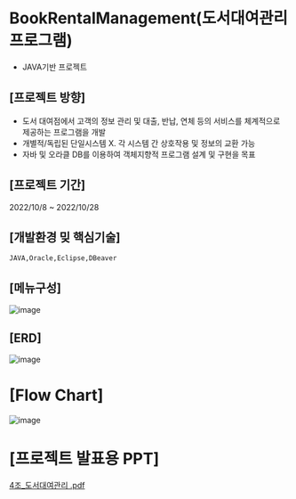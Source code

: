 # BookRentalManagement(도서대여관리 프로그램) 
- JAVA기반 프로젝트

## [프로젝트 방향]
- 도서 대여점에서 고객의 정보 관리 및 대출, 반납, 연체 등의 서비스를 체계적으로 제공하는 프로그램을 개발
- 개별적/독립된 단일시스템 X.
    각 시스템 간 상호작용 및 정보의 교환 가능
- 자바 및 오라클 DB를 이용하여 객체지향적 프로그램 설계 및 구현을 목표


## [프로젝트 기간]
2022/10/8 ~ 2022/10/28

## [개발환경 밎 핵심기술]
```
JAVA,Oracle,Eclipse,DBeaver
```

## [메뉴구성]
![image](https://github.com/youjean1101/BookRentalManagement/assets/114139279/d96e858d-87db-4e1b-b7f4-7e5e32b609b1)

## [ERD]
![image](https://github.com/youjean1101/BookRentalManagement/assets/114139279/dab11cd0-48eb-452f-859b-6ce0b98805f7)

# [Flow Chart]
![image](https://github.com/youjean1101/BookRentalManagement/assets/114139279/1bd40aae-6b9b-45d1-b0cf-d45144630b98)

# [프로젝트 발표용 PPT]
[4조_도서대여관리 .pdf](https://github.com/youjean1101/BookRentalManagement/files/11521566/4._.pdf)
